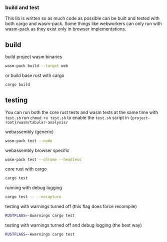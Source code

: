 
### build and test
This lib is written so as much code as possible can be built and tested with both cargo and wasm-pack.
Some things like webworkers can only run with wasm-pack as they exist only in browser implementations.



## build
build project wasm binaries
```bash
wasm-pack build --target web
```
or build base rust with cargo
```bash
cargo build
```

## testing
You can run both the core rust tests and wasm tests at the same time with `test.sh`
run `chmod +x test.sh` to enable the `test.sh` script in `{project-root}/wasm/tabular-analysis/`

webassembly (generic)
```bash
wasm-pack test --node
```
webassembly browser specific
```bash
wasm-pack test --chrome --headless
```
core rust with cargo
```bash
cargo test
```
running with debug logging
```bash
cargo test -- --nocapture
```
testing with warnings turned off (this flag does force recompile)
```bash
RUSTFLAGS=-Awarnings cargo test
```
testing with warnings turned off and debug logging (the best way)
```bash
RUSTFLAGS=-Awarnings cargo test
```
